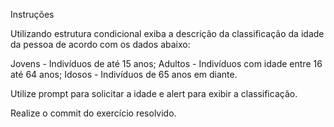 Instruções

Utilizando estrutura condicional exiba a descrição da classificação da idade da pessoa de acordo com os dados abaixo:

Jovens - Indivíduos de até 15 anos;
Adultos - Indivíduos com idade entre 16 até 64 anos;
Idosos - Indivíduos de 65 anos em diante.

Utilize prompt para solicitar a idade e alert para exibir a classificação.

Realize o commit do exercício resolvido.
